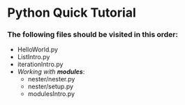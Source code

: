 # Python Quick Tutorial

### The following files should be visited in this order:

- HelloWorld.py
- ListIntro.py
- iterationIntro.py
- _Working with **modules**_:
    - nester/nester.py
    - nester/setup.py
    - modulesIntro.py